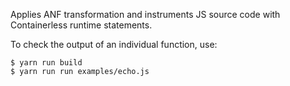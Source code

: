 Applies ANF transformation and instruments JS source code with Containerless
runtime statements.

To check the output of an individual function, use:

```
$ yarn run build
$ yarn run run examples/echo.js
```